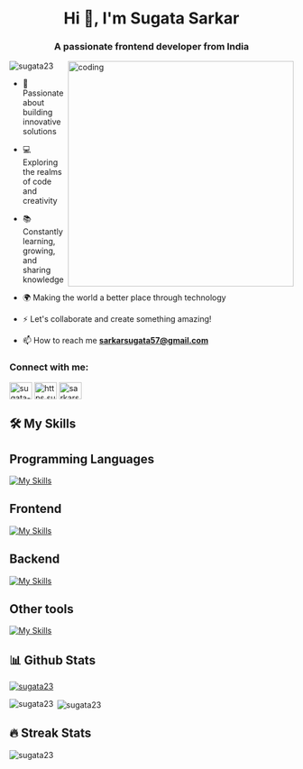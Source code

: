<h1 align="center">Hi 👋, I'm Sugata Sarkar</h1>
<h3 align="center">A passionate frontend developer from India</h3>
<img align="right" alt="coding" width="400" src="https://user-images.githubusercontent.com/55389276/140866485-8fb1c876-9a8f-4d6a-98dc-08c4981eaf70.gif">

<p align="left"> <img src="https://komarev.com/ghpvc/?username=sugata23&label=Profile%20views&color=0e75b6&style=flat" alt="sugata23" /> </p>

- 🌱 Passionate about building innovative solutions

- 💻 Exploring the realms of code and creativity

- 📚 Constantly learning, growing, and sharing knowledge
  
- 🌍 Making the world a better place through technology

- ⚡ Let's collaborate and create something amazing!

- 📫 How to reach me **sarkarsugata57@gmail.com**

<h3 align="left">Connect with me:</h3>
<p align="left">
<a href="https://linkedin.com/in/sugata-sarkar" target="blank"><img align="center" src="https://raw.githubusercontent.com/rahuldkjain/github-profile-readme-generator/master/src/images/icons/Social/linked-in-alt.svg" alt="sugata-sarkar" height="30" width="40" /></a>
<a href="https://instagram.com/https.sugata" target="blank"><img align="center" src="https://raw.githubusercontent.com/rahuldkjain/github-profile-readme-generator/master/src/images/icons/Social/instagram.svg" alt="https.sugata" height="30" width="40" /></a>
<a href="https://www.leetcode.com/sarkarsugata57" target="blank"><img align="center" src="https://raw.githubusercontent.com/rahuldkjain/github-profile-readme-generator/master/src/images/icons/Social/leet-code.svg" alt="sarkarsugata57" height="30" width="40" /></a>
</p>

## 🛠️ My Skills
  ##  Programming Languages
       
[![My Skills](https://skillicons.dev/icons?i=java,js,c,cpp&perline=12)](https://skillicons.dev)
  ##  Frontend
       
[![My Skills](https://skillicons.dev/icons?i=react,js,html,css,ts,tailwindcss,bootstrap,next,threejs&perline=12)](https://skillicons.dev)
  ##  Backend
       
[![My Skills](https://skillicons.dev/icons?i=nodejs,mongodb,express,firebase,npm&perline=12)](https://skillicons.dev)
  ##  Other tools
       
[![My Skills](https://skillicons.dev/icons?i=postman,git,github,figma,firebase,vscode,replit&perline=12)](https://skillicons.dev)



## 📊 Github Stats

<p align="left"> <a href="https://github.com/ryo-ma/github-profile-trophy"><img src="https://github-profile-trophy.vercel.app/?username=sugata23" alt="sugata23" /></a> </p>

<p><img align="left" src="https://github-readme-stats.vercel.app/api/top-langs?username=sugata23&show_icons=true&locale=en&layout=compact" alt="sugata23" /></p>

<p>&nbsp;<img align="center" src="https://github-readme-stats.vercel.app/api?username=sugata23&show_icons=true&locale=en" alt="sugata23" /></p>

## 🔥 Streak Stats
<p><img align="center" src="https://streak-stats.demolab.com?user=Sugata23" alt="sugata23" /></p>

